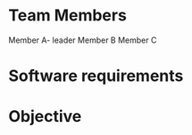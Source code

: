 Team Members
============
Member A- leader
Member B
Member C

Software requirements
=====================


Objective
=========


